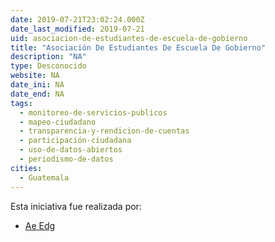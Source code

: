 ```yaml
---
date: 2019-07-21T23:02:24.000Z
date_last_modified: 2019-07-21
uid: asociacion-de-estudiantes-de-escuela-de-gobierno
title: "Asociación De Estudiantes De Escuela De Gobierno"
description: "NA"
type: Desconocido
website: NA
date_ini: NA
date_end: NA
tags:
  - monitoreo-de-servicios-publicos
  - mapeo-ciudadano
  - transparencia-y-rendicion-de-cuentas
  - participación-ciudadana
  - uso-de-datos-abiertos
  - periodismo-de-datos
cities: 
  - Guatemala
---
```


Esta iniciativa fue realizada por:

- [Ae Edg](/i/ae-edg.html)
